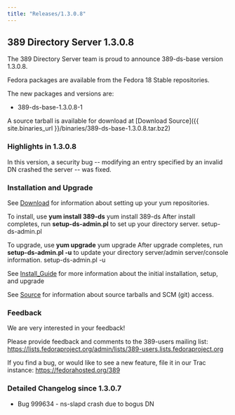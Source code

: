 ```yaml
---
title: "Releases/1.3.0.8"
---
```

389 Directory Server 1.3.0.8
----------------------------

The 389 Directory Server team is proud to announce 389-ds-base version 1.3.0.8.

Fedora packages are available from the Fedora 18 Stable repositories.

The new packages and versions are:

-   389-ds-base-1.3.0.8-1

A source tarball is available for download at [Download Source]({{ site.binaries_url }}/binaries/389-ds-base-1.3.0.8.tar.bz2)

### Highlights in 1.3.0.8

In this version, a security bug -- modifying an entry specified by an invalid DN crashed the server -- was fixed.

### Installation and Upgrade

See [Download](../download.html) for information about setting up your yum repositories.

To install, use **yum install 389-ds** yum install 389-ds After install completes, run **setup-ds-admin.pl** to set up your directory server. setup-ds-admin.pl

To upgrade, use **yum upgrade** yum upgrade After upgrade completes, run **setup-ds-admin.pl -u** to update your directory server/admin server/console information. setup-ds-admin.pl -u

See [Install\_Guide](../legacy/install-guide.html) for more information about the initial installation, setup, and upgrade

See [Source](../development/source.html) for information about source tarballs and SCM (git) access.

### Feedback

We are very interested in your feedback!

Please provide feedback and comments to the 389-users mailing list: <https://lists.fedoraproject.org/admin/lists/389-users.lists.fedoraproject.org>

If you find a bug, or would like to see a new feature, file it in our Trac instance: <https://fedorahosted.org/389>

### Detailed Changelog since 1.3.0.7

-   Bug 999634 - ns-slapd crash due to bogus DN

